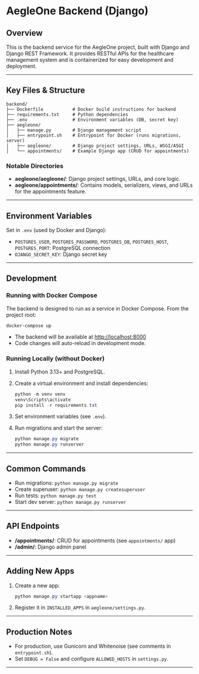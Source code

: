 # AegleOne Backend (Django)

## Overview

This is the backend service for the AegleOne project, built with Django and Django REST Framework. It provides RESTful APIs for the healthcare management system and is containerized for easy development and deployment.

---

## Key Files & Structure

```plaintext
backend/
├── Dockerfile           # Docker build instructions for backend
├── requirements.txt     # Python dependencies
├── .env                 # Environment variables (DB, secret key)
├── aegleone/
│   ├── manage.py        # Django management script
│   ├── entrypoint.sh    # Entrypoint for Docker (runs migrations, server)
│   ├── aegleone/        # Django project settings, URLs, WSGI/ASGI
│   └── appointments/    # Example Django app (CRUD for appointments)
```

### Notable Directories

- **aegleone/aegleone/**: Django project settings, URLs, and core logic.
- **aegleone/appointments/**: Contains models, serializers, views, and URLs for the appointments feature.

---

## Environment Variables

Set in `.env` (used by Docker and Django):

- `POSTGRES_USER`, `POSTGRES_PASSWORD`, `POSTGRES_DB`, `POSTGRES_HOST`, `POSTGRES_PORT`: PostgreSQL connection
- `DJANGO_SECRET_KEY`: Django secret key

---

## Development

### Running with Docker Compose

The backend is designed to run as a service in Docker Compose. From the project root:

```powershell
docker-compose up
```

- The backend will be available at <http://localhost:8000>
- Code changes will auto-reload in development mode.

### Running Locally (without Docker)

1. Install Python 3.13+ and PostgreSQL.
2. Create a virtual environment and install dependencies:

   ```powershell
   python -m venv venv
   venv\Scripts\activate
   pip install -r requirements.txt
   ```

3. Set environment variables (see `.env`).
4. Run migrations and start the server:

   ```powershell
   python manage.py migrate
   python manage.py runserver
   ```

---

## Common Commands

- Run migrations: `python manage.py migrate`
- Create superuser: `python manage.py createsuperuser`
- Run tests: `python manage.py test`
- Start dev server: `python manage.py runserver`

---

## API Endpoints

- **/appointments/**: CRUD for appointments (see `appointments/` app)
- **/admin/**: Django admin panel

---

## Adding New Apps

1. Create a new app:

   ```powershell
   python manage.py startapp <appname>
   ```

2. Register it in `INSTALLED_APPS` in `aegleone/settings.py`.

---

## Production Notes

- For production, use Gunicorn and Whitenoise (see comments in `entrypoint.sh`).
- Set `DEBUG = False` and configure `ALLOWED_HOSTS` in `settings.py`.

---
